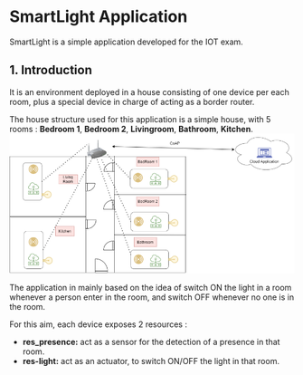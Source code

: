 # SmartLight Application

SmartLight is a simple application developed for the IOT exam.

## 1. Introduction
It is an environment deployed in a house consisting of one device per each room, plus a special device in charge of acting as a border router.

The house structure used for this application is a simple house, with 5 rooms : **Bedroom 1**, **Bedroom 2**, **Livingroom**, **Bathroom**, **Kitchen**.
![home](./img/home.png)

The application in mainly based on the idea of switch ON the light in a room whenever a person enter in the room, and switch OFF whenever no one is in the room.

For this aim, each device exposes 2 resources : 
- **res_presence:** act as a sensor for the detection of a presence in that room.
- **res-light:** act as an actuator, to switch ON/OFF the light in that room.